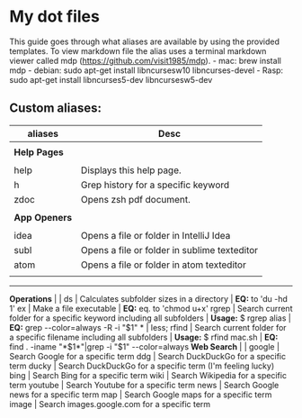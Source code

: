 # My dot files 
This guide goes through what aliases are available by using the provided
templates. To view markdown file the alias uses a terminal markdown viewer
called mdp (https://github.com/visit1985/mdp).
    - mac: brew install mdp
    - debian: sudo apt-get install libncursesw10 libncurses-devel
    - Rasp: sudo apt-get install libncurses5-dev libncursesw5-dev

## Custom aliases:

aliases             | Desc
--------------------|--------------------------------------------------
                    | 
**Help Pages**          | 
                    |
help                | Displays this help page.
h                   | Grep history for a specific keyword
zdoc                | Opens zsh pdf document.
                    |
**App Openers**         | 
                    |
idea                | Opens a file or folder in IntelliJ Idea
subl                | Opens a file or folder in sublime texteditor
atom                | Opens a file or folder in atom texteditor
                    |

---

**Operations**          | 
                    | 
ds                  | Calculates subfolder sizes in a directory 
                    | **EQ:**  to 'du -hd 1'
ex                  | Make a file executable
                    | **EQ:** eq. to 'chmod u+x'
rgrep               | Search current folder for a specific keyword including all subfolders 
                    | **Usage:** $ rgrep alias 
                    | **EQ:** grep --color=always -R -i "$1" * | less; 
rfind               | Search current folder for a specific filename including all subfolders
                    | **Usage:** $ rfind mac.sh 
                    | **EQ:** find . -iname "*$1*"|grep -i "$1" --color=always
**Web Search**          | 
                    | 
google              | Search Google for a specific term
ddg                 | Search DuckDuckGo for a specific term
ducky               | Search DuckDuckGo for a specific term (I'm feeling lucky)
bing                | Search Bing for a specific term
wiki                | Search Wikipedia for a specific term
youtube             | Search Youtube for a specific term
news                | Search Google news for a specific term
map                 | Search Google maps for a specific term
image               | Search images.google.com for a specific term






